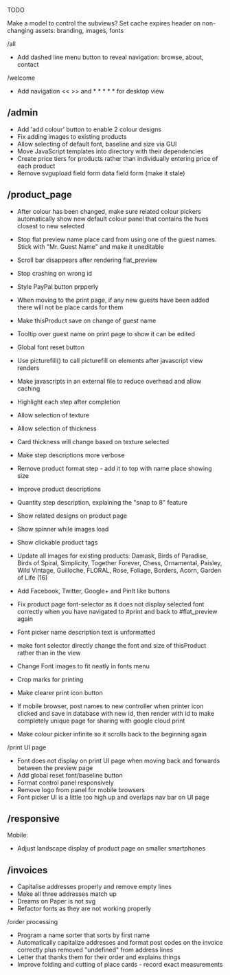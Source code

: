 TODO

Make a model to control the subviews?
Set cache expires header on non-changing assets: branding, images, fonts

/all

* Add dashed line menu button to reveal navigation: browse, about, contact

/welcome 

* Add navigation << >> and * * * * * for desktop view

/admin
--------------------------------------------------------------------------
  * Add 'add colour' button to enable 2 colour designs
  * Fix adding images to existing products
  * Allow selecting of default font, baseline and size via GUI
  * Move JavaScript templates into directory with their dependencies
  * Create price tiers for products rather than individually entering price of each product
  * Remove svgupload field form data field form (make it stale)

/product_page
--------------------------------------------------------------------------
  * After colour has been changed, make sure related colour pickers automatically show new default colour panel that contains the hues closest to new selected
  * Stop flat preview name place card from using one of the guest names. Stick with "Mr. Guest Name" and make it uneditable
  * Scroll bar disappears after rendering flat_preview
  * Stop crashing on wrong id  
  * Style PayPal button prpperly  
  * When moving to the print page, if any new guests have been added there will not be place cards for them
  * Make thisProduct save on change of guest name
  * Tooltip over guest name on print page to show it can be edited
  * Global font reset button
  
  * Use picturefill() to call picturefill on elements after javascript view renders
  * Make javascripts in an external file to reduce overhead and allow caching  
  
  * Highlight each step after completion
  * Allow selection of texture
  * Allow selection of thickness
  * Card thickness will change based on texture selected
  * Make step descriptions more verbose
  * Remove product format step - add it to top with name place showing size
  * Improve product descriptions
  * Quantity step description, explaining the "snap to 8" feature
  * Show related designs on product page
  * Show spinner while images load
  * Show clickable product tags
  
  * Update all images for existing products: Damask, Birds of Paradise, Birds of Spiral, Simplicity, Together Forever, Chess, Ornamental, Paisley, Wild Vintage, Guilloche, FLORAL, Rose, Foliage, Borders, Acorn, Garden of Life (16)
  
  * Add Facebook, Twitter, Google+ and PinIt like buttons
  
  * Fix product page font-selector as it does not display selected font correctly when you have navigated to #print and back to #flat_preview again  
  
  * Font picker name description text is unformatted
  * make font selector directly change the font and size of thisProduct rather than in the view
  * Change Font images to fit neatly in fonts menu

  * Crop marks for printing
  * Make clearer print icon button
  
  * If mobile browser, post names to new controller when printer icon clicked and save in database with new id, then render with id to make completely unique page for sharing with google cloud print
  * Make colour picker infinite so it scrolls back to the beginning again

/print UI page
  * Font does not display on print UI page when moving back and forwards between the preview page
  * Add global reset font/baseline button 
  * Format control panel responsively
  * Remove logo from panel for mobile browsers
  * Font picker UI is a little too high up and overlaps nav bar on UI page

/responsive
--------------------------------------------------------------------------
  Mobile:
  * Adjust landscape display of product page on smaller smartphones

/invoices
--------------------------------------------------------------------------
  * Capitalise addresses properly and remove empty lines
  * Make all three addresses match up
  * Dreams on Paper is not svg
  * Refactor fonts as they are not working properly

/order processing
  * Program a name sorter that sorts by first name
  * Automatically capitalize addresses and format post codes on the invoice correctly plus removed "undefined" from address lines
  * Letter that thanks them for their order and explains things
  * Improve folding and cutting of place cards - record exact measurements
